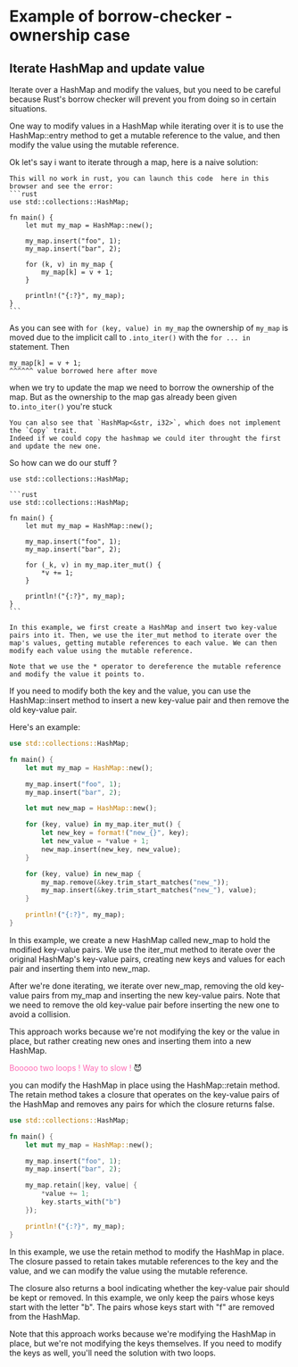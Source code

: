 # Example of borrow-checker - ownership case

## Iterate HashMap and update value

Iterate over a HashMap and modify the values, but you need to be careful because Rust's borrow checker will prevent you from doing so in certain situations.

One way to modify values in a HashMap while iterating over it is to use the HashMap::entry method to get a mutable reference to the value, and then modify the value using the mutable reference.

Ok let's say i want to iterate through a map, here is a naive solution:

~~~admonish bug
This will no work in rust, you can launch this code  here in this  browser and see the error:
```rust
use std::collections::HashMap;

fn main() {
    let mut my_map = HashMap::new();

    my_map.insert("foo", 1);
    my_map.insert("bar", 2);

    for (k, v) in my_map {
        my_map[k] = v + 1;
    }

    println!("{:?}", my_map);
}
```
~~~

As you can see with `for (key, value) in my_map`  the ownership of `my_map` is moved due to the implicit call to `.into_iter()` with the `for ... in` statement.
Then

```admonish info
my_map[k] = v + 1;  
^^^^^^ value borrowed here after move
```
when we try to update the map we need to borrow the ownership of the map. But as the ownership to the map gas already been given to`.into_iter()` you're stuck

```admonish 
You can also see that `HashMap<&str, i32>`, which does not implement the `Copy` trait.
Indeed if we could copy the hashmap we could iter throught the first and update the new one.
```


So how can we do our stuff ?

~~~admonish success
use std::collections::HashMap;

```rust
use std::collections::HashMap;

fn main() {
    let mut my_map = HashMap::new();

    my_map.insert("foo", 1);
    my_map.insert("bar", 2);

    for (_k, v) in my_map.iter_mut() {
        *v += 1;
    }

    println!("{:?}", my_map);
}
```

In this example, we first create a HashMap and insert two key-value pairs into it. Then, we use the iter_mut method to iterate over the map's values, getting mutable references to each value. We can then modify each value using the mutable reference.

Note that we use the * operator to dereference the mutable reference and modify the value it points to.

~~~

If you need to modify both the key and the value, you can use the HashMap::insert method to insert a new key-value pair and then remove the old key-value pair.

Here's an example:

```rust
use std::collections::HashMap;

fn main() {
    let mut my_map = HashMap::new();

    my_map.insert("foo", 1);
    my_map.insert("bar", 2);

    let mut new_map = HashMap::new();

    for (key, value) in my_map.iter_mut() {
        let new_key = format!("new_{}", key);
        let new_value = *value + 1;
        new_map.insert(new_key, new_value);
    }

    for (key, value) in new_map {
        my_map.remove(&key.trim_start_matches("new_"));
        my_map.insert(&key.trim_start_matches("new_"), value);
    }

    println!("{:?}", my_map);
}
```

In this example, we create a new HashMap called new_map to hold the modified key-value pairs. We use the iter_mut method to iterate over the original HashMap's key-value pairs, creating new keys and values for each pair and inserting them into new_map.

After we're done iterating, we iterate over new_map, removing the old key-value pairs from my_map and inserting the new key-value pairs. Note that we need to remove the old key-value pair before inserting the new one to avoid a collision.

This approach works because we're not modifying the key or the value in place, but rather creating new ones and inserting them into a new HashMap.

<span style="color: hotpink">Booooo two loops ! Way to slow !</span> 😈

you can modify the HashMap in place using the HashMap::retain method. The retain method takes a closure that operates on the key-value pairs of the HashMap and removes any pairs for which the closure returns false.

```rust
use std::collections::HashMap;

fn main() {
    let mut my_map = HashMap::new();

    my_map.insert("foo", 1);
    my_map.insert("bar", 2);

    my_map.retain(|key, value| {
        *value += 1;
        key.starts_with("b")
    });

    println!("{:?}", my_map);
}
```

In this example, we use the retain method to modify the HashMap in place. The closure passed to retain takes mutable references to the key and the value, and we can modify the value using the mutable reference.

The closure also returns a bool indicating whether the key-value pair should be kept or removed. In this example, we only keep the pairs whose keys start with the letter "b". The pairs whose keys start with "f" are removed from the HashMap.

Note that this approach works because we're modifying the HashMap in place, but we're not modifying the keys themselves. If you need to modify the keys as well, you'll need the solution with two loops.
